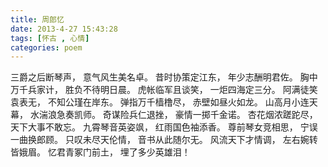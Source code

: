 ```yaml
---
title: 周郎忆
date: 2013-4-27 15:43:28
tags: [怀古 , 心情]
categories: poem
---
```

三爵之后断琴声，<!--more-->
意气风生美名卓。
昔时协策定江东，
年少志酬明君佐。
胸中万千兵家计，
胜负不待明日晨。
虎帐临军且谈笑，
一炬四海定三分。
阿满徒笑袁表无，
不知公瑾在岸东。
弹指万千樯橹尽，
赤壁如昼火如龙。
山高月小连天幕，
水湍浪急奏凯师。
奇谋险兵仁退挫，
豪情一掷千金诺。
杏花烟浓蹉跎尽，
天下大事不敢忘。
九霄琴音英姿飒，
红雨国色袖添香。
尊前琴女竞相思，
宁误一曲换郎顾。
只叹未尽天伦情，
音书从此随尔无。
风流天下才情调，
左右婉转皆娥眉。
忆君青冢门前土，
埋了多少英雄泪！
